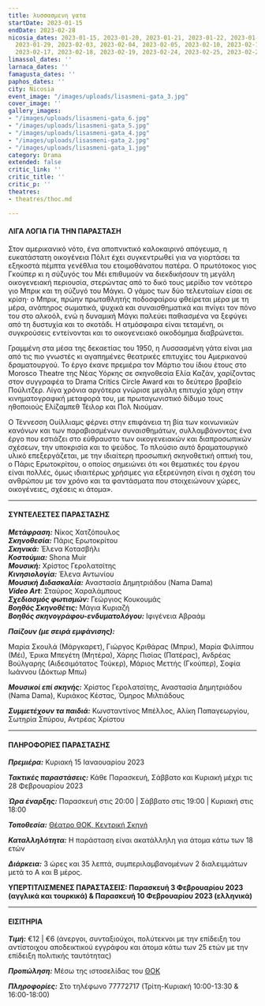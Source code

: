 ```yaml
---
title: λυσσασμενη γατα
startDate: 2023-01-15
endDate: 2023-02-28
nicosia_dates: 2023-01-15, 2023-01-20, 2023-01-21, 2023-01-22, 2023-01-27, 2023-01-28,
  2023-01-29, 2023-02-03, 2023-02-04, 2023-02-05, 2023-02-10, 2023-02-11, 2023-02-12,
  2023-02-17, 2023-02-18, 2023-02-19, 2023-02-24, 2023-02-25, 2023-02-26
limassol_dates: ''
larnaca_dates: ''
famagusta_dates: ''
paphos_dates: ''
city: Nicosia
event_image: "/images/uploads/lisasmeni-gata_3.jpg"
cover_image: ''
gallery_images:
- "/images/uploads/lisasmeni-gata_6.jpg"
- "/images/uploads/lisasmeni-gata_5.jpg"
- "/images/uploads/lisasmeni-gata_4.jpg"
- "/images/uploads/lisasmeni-gata_2.jpg"
- "/images/uploads/lisasmeni-gata_1.jpg"
category: Drama
extended: false
critic_link: ''
critic_title: ''
critic_p: ''
theatres:
- theatres/thoc.md

---
```

#### ΛΙΓΑ ΛΟΓΙΑ ΓΙΑ ΤΗΝ ΠΑΡΑΣΤΑΣΗ

Στον αμερικανικό νότο, ένα αποπνικτικό καλοκαιρινό απόγευμα, η ευκατάστατη οικογένεια Πόλιτ έχει συγκεντρωθεί για να γιορτάσει τα εξηκοστά πέμπτα γενέθλια του ετοιμοθάνατου πατέρα. Ο πρωτότοκος γιος Γκούπερ κι η σύζυγός του Μέι επιθυμούν να διεκδικήσουν τη μεγάλη οικογενειακή περιουσία, στερώντας από το δικό τους μερίδιο τον νεότερο γιο Μπρικ και τη σύζυγό του Μάγκι. Ο γάμος των δύο τελευταίων είσαι σε κρίση· ο Μπρικ, πρώην πρωταθλητής ποδοσφαίρου φθείρεται μέρα με τη μέρα, ανάπηρος σωματικά, ψυχικά και συναισθηματικά και πνίγει τον πόνο του στο αλκοόλ, ενώ η δυναμική Μάγκι παλεύει παθιασμένα να ξεφύγει από τη δυστυχία και το σκοτάδι. Η ατμόσφαιρα είναι τεταμένη, οι συγκρούσεις εντείνονται και το οικογενειακό οικοδόμημα διαβρώνεται.

Γραμμένη στα μέσα της δεκαετίας του 1950, η Λυσσασμένη γάτα είναι μια από τις πιο γνωστές κι αγαπημένες θεατρικές επιτυχίες του Αμερικανού δραματουργού. Το έργο έκανε πρεμιέρα τον Μάρτιο του ίδιου έτους στο Morosco Theatre της Νέας Υόρκης σε σκηνοθεσία Ελία Καζάν, χαρίζοντας στον συγγραφέα το Drama Critics Circle Award και το δεύτερο βραβείο Πούλιτζερ. Λίγα χρόνια αργότερα γνώρισε μεγάλη επιτυχία χάρη στην κινηματογραφική μεταφορά του, με πρωταγωνιστικό δίδυμο τους ηθοποιούς Ελίζαμπεθ Τέιλορ και Πολ Νιούμαν.

Ο Τέννεσση Ουίλλιαμς φέρνει στην επιφάνεια τη βία των κοινωνικών κανόνων και των παραβιασμένων συναισθημάτων, συλλαμβάνοντας ένα έργο που εστιάζει στο εύθραυστο των οικογενειακών και διαπροσωπικών σχέσεων, την υποκρισία και το ψεύδος. Το πλούσιο αυτό δραματουργικό υλικό επεξεργάζεται, με την ιδιαίτερη προσωπική σκηνοθετική οπτική του, ο Πάρις Ερωτοκρίτου, ο οποίος σημειώνει ότι «οι θεματικές του έργου είναι πολλές, όμως ιδιαιτέρως χρήσιμες για εξερεύνηση είναι η σχέση του ανθρώπου με τον χρόνο και τα φαντάσματα που στοιχειώνουν χώρες, οικογένειες, σχέσεις κι άτομα».

***

#### ΣΥΝΤΕΛΕΣΤΕΣ ΠΑΡΑΣΤΑΣΗΣ

**_Μετάφραση:_** Νίκος Χατζόπουλος  
**_Σκηνοθεσία:_** Πάρις Ερωτοκρίτου  
**_Σκηνικά:_** Έλενα Κοτασβήλι  
**_Κοστούμια:_** Shona Muir  
**_Μουσική:_** Χρίστος Γερολατσίτης  
**_Κινησιολογία:_** Έλενα Αντωνίου  
**_Μουσική Διδασκαλία:_** Αναστασία Δημητριάδου (Nama Dama)  
**_Video Art_**: Σταύρος Χαραλάμπους  
**_Σχεδιασμός φωτισμών:_** Γεώργιος Κουκουμάς  
**_Βοηθός Σκηνοθέτις:_** Μάγια Κυριαζή  
**_Βοηθός σκηνογράφου-ενδυματολόγου:_** Ιφιγένεια Αβραάμ

**_Παίζουν (με σειρά εμφάνισης):_**

Μαρία Σκουλά (Μάργκαρετ), Γιώργος Κριθάρας (Μπρικ), Μαρία Φιλίππου (Μέι), Έρικα Μπεγέτη (Μητέρα), Χάρης Πισίας (Πατέρας), Ανδρέας Βούλγαρης (Αιδεσιμότατος Τούκερ), Μάριος Μεττής (Γκούπερ), Σοφία Ιωάννου (Δόκτωρ Μπω)

**_Μουσικοί επί σκηνής:_** Χρίστος Γερολατσίτης, Αναστασία Δημητριάδου (Nama Dama), Κυριάκος Κέστας, Όμηρος Μιλτιάδους

**_Συμμετέχουν τα παιδιά:_** Κωνσταντίνος Μπέλλος, Αλίκη Παπαγεωργίου, Σωτηρία Σπύρου, Αντρέας Χρίστου

***

#### ΠΛΗΡΟΦΟΡΙΕΣ ΠΑΡΑΣΤΑΣΗΣ

**_Πρεμιέρα:_** Κυριακή 15 Ιαναουαρίου 2023

**_Τακτικές παραστάσεις:_** Κάθε Παρασκευή, Σάββατο και Κυριακή μέχρι τις 28 Φεβρουαρίου 2023

**_Ώρα έναρξης:_** Παρασκευή στις 20:00 | Σάββατο στις 19:00 | Κυριακή στις 18:00

**_Τοποθεσία:_** [Θέατρο ΘΟΚ, Κεντρική Σκηνή](?#map)

**_Καταλληλότητα:_** Η παράσταση είναι ακατάλληλη για άτομα κάτω των 18 ετών

**_Διάρκεια:_** 3 ώρες και 35 λεπτά, συμπεριλαμβανομένων 2 διαλειμμάτων μετά το Α και Β μέρος.

**ΥΠΕΡΤΙΤΛΙΣΜΕΝΕΣ ΠΑΡΑΣΤΑΣΕΙΣ: Παρασκευή 3 Φεβρουαρίου 2023 (αγγλικά και τουρκικά) & Παρασκευή 10 Φεβρουαρίου 2023 (ελληνικά)**

***

#### ΕΙΣΙΤΗΡΙΑ

**_Τιμή:_** €12 | €6 (άνεργοι, συνταξιούχοι, πολύτεκνοι με την επίδειξη του αντίστοιχου αποδεικτικού εγγράφου και άτομα κάτω των 25 ετών με την επίδειξη πολιτικής ταυτότητας)

**_Προπώληση:_** Μέσω της ιστοσελίδας του [ΘΟΚ](https://tickets.thoc.org.cy/event/thoc-lyssasmeni-gata/?lang=el)

**_Πληροφορίες:_** Στο τηλέφωνο 77772717 (Τρίτη-Κυριακή 10:00-13:30 & 16:00-18:00)